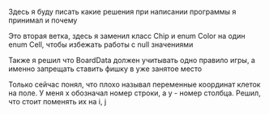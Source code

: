 Здесь я буду писать какие решения при написании программы я принимал и почему

Это вторая ветка, здесь я заменил класс Chip и enum Color на один enum Cell, чтобы избежать работы с null значениями

Также я решил что BoardData должен учитывать одно правило игры, а именно запрещать ставить фишку в уже занятое место

Только сейчас понял, что плохо называл переменные координат клеток на поле. У меня x обозначал номер строки, а y - номер столбца. Решил, что стоит поменять их на i, j